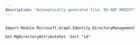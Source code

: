 ```yaml
---
description: "Automatically generated file. DO NOT MODIFY"
---
```


```powershellv1

Import-Module Microsoft.Graph.Identity.DirectoryManagement

Get-MgDirectoryAttributeSet -Sort "id" 

```